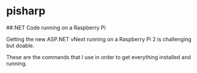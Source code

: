 # pisharp

##.NET Code running on a Raspberry Pi

Getting the new ASP.NET vNext running on a Raspberry Pi 2 is challenging but doable.

These are the commands that I use in order to get everything installed and running.